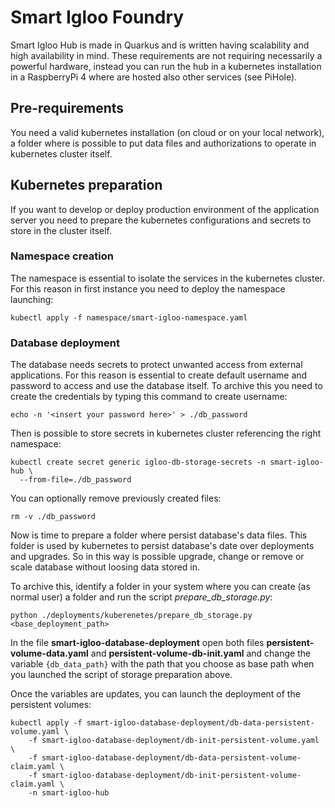 # Smart Igloo Foundry

Smart Igloo Hub is made in Quarkus and is written having scalability and high availability in mind.
These requirements are not requiring necessarily a powerful hardware, instead you can run the hub in
a kubernetes installation in a RaspberryPi 4 where are hosted also other services (see PiHole).

## Pre-requirements

You need a valid kubernetes installation (on cloud or on your local network), a folder where is 
possible to put data files and authorizations to operate in kubernetes cluster itself.

## Kubernetes preparation

If you want to develop or deploy production environment of the application server you need to prepare
the kubernetes configurations and secrets to store in the cluster itself.

### Namespace creation

The namespace is essential to isolate the services in the kubernetes cluster. For this reason
in first instance you need to deploy the namespace launching:
```shell
kubectl apply -f namespace/smart-igloo-namespace.yaml
```

### Database deployment

The database needs secrets to protect unwanted access from external applications. For this reason
is essential to create default username and password to access and use the database itself.
To archive this you need to create the credentials by typing this command to create username:
```shell
echo -n '<insert your password here>' > ./db_password
```

Then is possible to store secrets in kubernetes cluster referencing the right namespace:
```shell
kubectl create secret generic igloo-db-storage-secrets -n smart-igloo-hub \
  --from-file=./db_password
```

You can optionally remove previously created files:
```shell
rm -v ./db_password
```

Now is time to prepare a folder where persist database's data files. This folder is used
by kubernetes to persist database's date over deployments and upgrades. So in this way is possible
upgrade, change or remove or scale database without loosing data stored in. 

To archive this, identify a folder in your system where you can create (as normal user) a folder
and run the script *prepare_db_storage.py*:
```shell
python ./deployments/kuberenetes/prepare_db_storage.py <base_deployment_path>
```
In the file **smart-igloo-database-deployment** open both files **persistent-volume-data.yaml**
and **persistent-volume-db-init.yaml** and change the variable `{db_data_path}` 
with the path that you choose as base path when you launched the script of storage preparation above.

Once the variables are updates, you can launch the deployment of the persistent volumes:
```shell
kubectl apply -f smart-igloo-database-deployment/db-data-persistent-volume.yaml \
    -f smart-igloo-database-deployment/db-init-persistent-volume.yaml \
    -f smart-igloo-database-deployment/db-data-persistent-volume-claim.yaml \
    -f smart-igloo-database-deployment/db-init-persistent-volume-claim.yaml \
    -n smart-igloo-hub
```